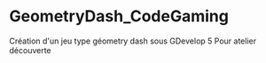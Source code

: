 # GeometryDash_CodeGaming
Création d'un jeu type géometry dash sous GDevelop 5 Pour atelier découverte
